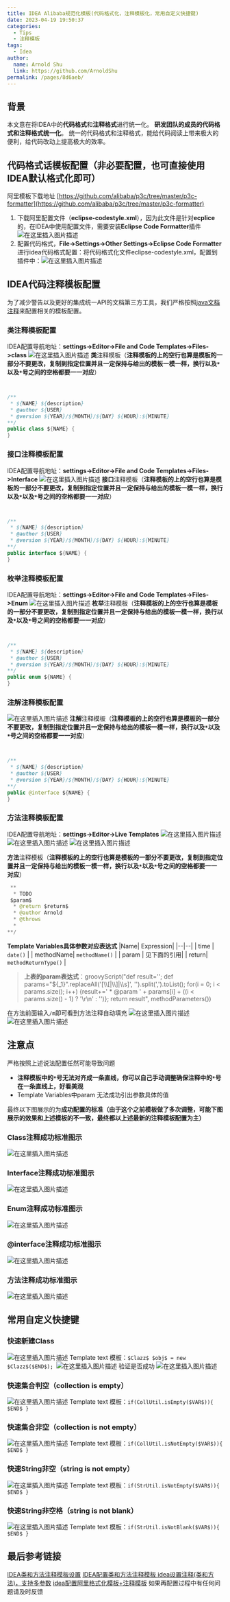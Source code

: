 ```yaml
---
title: IDEA Alibaba规范化模板(代码格式化，注释模板化，常用自定义快捷键)
date: 2023-04-19 19:50:37
categories: 
  - Tips
  - 注释模板
tags: 
  - Idea
author: 
  name: Arnold Shu
  link: https://github.com/ArnoldShu
permalink: /pages/8d6aeb/
---
```

## 背景
本文意在将IDEA中的**代码格式**和**注释格式**进行统一化。
**研发团队的成员的代码格式和注释格式统一化**。
统一的代码格式和注释格式，能给代码阅读上带来极大的便利，给代码改动上提高极大的效率。

## 代码格式话模板配置（非必要配置，也可直接使用IDEA默认格式化即可）
阿里模板下载地址
[https://github.com/alibaba/p3c/tree/master/p3c-formatter](https://github.com/alibaba/p3c/tree/master/p3c-formatter)

1. 下载阿里配置文件（**eclipse-codestyle.xml**），因为此文件是针对**ecplice**的，在IDEA中使用配置文件，需要安装**Eclipse Code Formatter**插件
   ![在这里插入图片描述](https://fastly.jsdelivr.net/gh/ArnoldShu/cdn/04.more/041.tips/0412/1.jpg)
2. 配置代码格式，**File->Settings->Other Settings->Eclipse Code Formatter**进行idea代码格式配置：将代码格式化文件eclipse-codestyle.xml，配置到插件中：![在这里插入图片描述](https://img-blog.csdnimg.cn/136c06f00e314bd6a5cfcea3e6977255.png?x-oss-process=image/watermark,type_d3F5LXplbmhlaQ,shadow_50,text_Q1NETiBA5LiN5oeC5LqL55qE5bCP5rWB5rCT,size_20,color_FFFFFF,t_70,g_se,x_16)
## IDEA代码注释模板配置
为了减少警告以及更好的集成统一API的文档第三方工具，我们严格按照[java文档注释](https://www.runoob.com/java/java-documentation.html)来配置相关的模板配置。

### 类注释模板配置
IDEA配置导航地址：**settings->Editor->File and Code Templates->Files->class**
![在这里插入图片描述](https://fastly.jsdelivr.net/gh/ArnoldShu/cdn/04.more/041.tips/0412/2.jpg)
**类**注释模板（**注释模板的上的空行也算是模板的一部分不要更改，复制到指定位置并且一定保持与给出的模板一模一样，换行以及`*`以及`*`号之间的空格都要一一对应**）
```java


/**
 * ${NAME} ${description} 
 * @author ${USER} 
 * @version ${YEAR}/${MONTH}/${DAY} ${HOUR}:${MINUTE}
**/
public class ${NAME} {
}
```

### 接口注释模板配置
IDEA配置导航地址：**settings->Editor->File and Code Templates->Files->Interface**
![在这里插入图片描述](https://fastly.jsdelivr.net/gh/ArnoldShu/cdn/04.more/041.tips/0412/3.jpg)
**接口**注释模板（**注释模板的上的空行也算是模板的一部分不要更改，复制到指定位置并且一定保持与给出的模板一模一样，换行以及`*`以及`*`号之间的空格都要一一对应**）
```java


/**
 * ${NAME} ${description} 
 * @author ${USER} 
 * @version ${YEAR}/${MONTH}/${DAY} ${HOUR}:${MINUTE}
**/
public interface ${NAME} {
}
```
### 枚举注释模板配置
IDEA配置导航地址：**settings->Editor->File and Code Templates->Files->Enum**
![在这里插入图片描述](https://fastly.jsdelivr.net/gh/ArnoldShu/cdn/04.more/041.tips/0412/4.jpg)
**枚举**注释模板（**注释模板的上的空行也算是模板的一部分不要更改，复制到指定位置并且一定保持与给出的模板一模一样，换行以及`*`以及`*`号之间的空格都要一一对应**）
```java


/**
 * ${NAME} ${description} 
 * @author ${USER} 
 * @version ${YEAR}/${MONTH}/${DAY} ${HOUR}:${MINUTE}
**/
public enum ${NAME} {
}
```
### 注解注释模板配置
![在这里插入图片描述](https://fastly.jsdelivr.net/gh/ArnoldShu/cdn/04.more/041.tips/0412/5.jpg)
**注解**注释模板（**注释模板的上的空行也算是模板的一部分不要更改，复制到指定位置并且一定保持与给出的模板一模一样，换行以及`*`以及`*`号之间的空格都要一一对应**）
```java


/**
 * ${NAME} ${description} 
 * @author ${USER} 
 * @version ${YEAR}/${MONTH}/${DAY} ${HOUR}:${MINUTE}
**/
public @interface ${NAME} {
}
```
### 方法注释模板配置
IDEA配置导航地址：**settings->Editor->Live Templates**
![在这里插入图片描述](https://fastly.jsdelivr.net/gh/ArnoldShu/cdn/04.more/041.tips/0412/6.jpg)
![在这里插入图片描述](https://fastly.jsdelivr.net/gh/ArnoldShu/cdn/04.more/041.tips/0412/7.jpg)
![在这里插入图片描述](https://fastly.jsdelivr.net/gh/ArnoldShu/cdn/04.more/041.tips/0412/8.jpg)

**方法**注释模板（**注释模板的上的空行也算是模板的一部分不要更改，复制到指定位置并且一定保持与给出的模板一模一样，换行以及`*`以及`*`号之间的空格都要一一对应**）

```java
 **
  * TODO
 $param$ 
  * @return $return$
  * @author Arnold
  * @throws	      
  *
**/
```

**Template Variables具体参数对应表达式**
|Name|  Expression|
|--|--|
| time | `date()` |
| methodName| `methodName()` |
| param | 见下面的引用|
| return| `methodReturnType()` |

> **上表的param表达式**：groovyScript("def result=''; def params=\"${_1}\".replaceAll('[\\\\[|\\\\]|\\\\s]', '').split(',').toList(); for(i = 0; i < params.size(); i++) {result+=' * @param ' + params[i] + ((i < params.size() - 1) ? '\\r\\n' : '')}; return result", methodParameters())

在方法前面输入`/m`即可看到方法注释自动填充
![在这里插入图片描述](https://fastly.jsdelivr.net/gh/ArnoldShu/cdn/04.more/041.tips/0412/9.jpg)
![在这里插入图片描述](https://fastly.jsdelivr.net/gh/ArnoldShu/cdn/04.more/041.tips/0412/10.jpg)

## 注意点
严格按照上述说法配置任然可能导致问题

- **注释模板中的`*`号无法对齐成一条直线，你可以自己手动调整确保注释中的`*`号在一条直线上，好看美观**
- Template Variables中param 无法成功引出参数具体的值

最终以下图展示的为**成功配置的标准（由于这个之前模板做了多次调整，可能下图展示的效果和上述模板的不一致，最终都以上述最新的注释模板配置为主）**

### Class注释成功标准图示
![在这里插入图片描述](https://fastly.jsdelivr.net/gh/ArnoldShu/cdn/04.more/041.tips/0412/11.jpg)

### Interface注释成功标准图示
![在这里插入图片描述](https://fastly.jsdelivr.net/gh/ArnoldShu/cdn/04.more/041.tips/0412/12.jpg)
### Enum注释成功标准图示
![在这里插入图片描述](https://fastly.jsdelivr.net/gh/ArnoldShu/cdn/04.more/041.tips/0412/13.jpg)
### @interface注释成功标准图示
![在这里插入图片描述](https://fastly.jsdelivr.net/gh/ArnoldShu/cdn/04.more/041.tips/0412/14.jpg)
### 方法注释成功标准图示
![在这里插入图片描述](https://fastly.jsdelivr.net/gh/ArnoldShu/cdn/04.more/041.tips/0412/15.jpg)
## 常用自定义快捷键
### 快速新建Class
![在这里插入图片描述](https://fastly.jsdelivr.net/gh/ArnoldShu/cdn/04.more/041.tips/0412/16.jpg)
Template text 模板：`$Clazz$ $obj$ = new $Clazz$($END$);
`![在这里插入图片描述](https://fastly.jsdelivr.net/gh/ArnoldShu/cdn/04.more/041.tips/0412/17.jpg)
验证是否成功
![在这里插入图片描述](https://fastly.jsdelivr.net/gh/ArnoldShu/cdn/04.more/041.tips/0412/18.jpg)

### 快速集合判空（collection is empty）
![在这里插入图片描述](https://fastly.jsdelivr.net/gh/ArnoldShu/cdn/04.more/041.tips/0412/19.jpg)
Template text 模板：`if(CollUtil.isEmpty($VAR$)){ $END$ }`
### 快速集合非空（collection is not empty）
![在这里插入图片描述](https://fastly.jsdelivr.net/gh/ArnoldShu/cdn/04.more/041.tips/0412/20.jpg)
Template text 模板：`if(CollUtil.isNotEmpty($VAR$)){ $END$ }    `
### 快速String非空（string is not empty）
![在这里插入图片描述](https://fastly.jsdelivr.net/gh/ArnoldShu/cdn/04.more/041.tips/0412/21.jpg)
Template text 模板：`if(StrUtil.isNotEmpty($VAR$)){ $END$ }   `
### 快速String非空格（string is not blank）
![在这里插入图片描述](https://fastly.jsdelivr.net/gh/ArnoldShu/cdn/04.more/041.tips/0412/22.jpg)
Template text 模板：`if(StrUtil.isNotBlank($VAR$)){ $END$ }`
## 最后参考链接
[IDEA类和方法注释模板设置](https://www.cnblogs.com/heqiuyong/p/10335685.html)
[IDEA配置类和方法注释模板 ](https://www.cnblogs.com/tuanz/p/9228209.html)
[idea设置注释(类和方法)，支持多参数](https://blog.csdn.net/zhaoyy0513/article/details/88871583)
[idea配置阿里格式化模板+注释模板](https://www.jianshu.com/p/dab337159b83)
如果再配置过程中有任何问题请及时反馈








        
